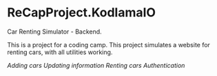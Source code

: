 # ReCapProject.KodlamaIO
Car Renting Simulator - Backend.

This is a project for a coding camp. This project simulates a website for renting cars, with all utilities working. 

*Adding cars*
*Updating information*
*Renting cars*
*Authentication*
